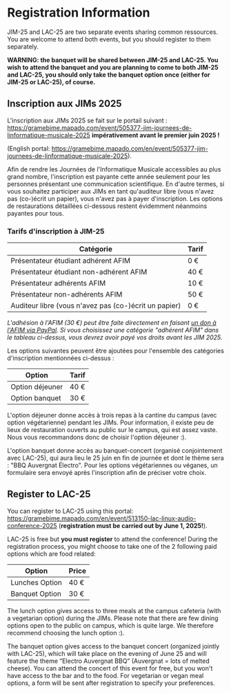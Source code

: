 # Registration Information

JIM-25 and LAC-25 are two separate events sharing common ressources. You are welcome to attend both events, but you should register to them separately.

**WARNING: the banquet will be shared between JIM-25 and LAC-25. You wish to attend the banquet and you are planning to come to both JIM-25 and LAC-25, you should only take the banquet option once (either for JIM-25 or LAC-25), of course.** 

## Inscription aux JIMs 2025

L'inscription aux JIMs 2025 se fait sur le portail suivant : <https://gramebime.mapado.com/event/505377-jim-journees-de-linformatique-musicale-2025> **impérativement avant le premier juin 2025 !** 

(English portal: <https://gramebime.mapado.com/en/event/505377-jim-journees-de-linformatique-musicale-2025>).

Afin de rendre les Journées de l'Informatique Musicale accessibles au plus grand nombre, l'inscription est payante cette année seulement pour les personnes présentant une communication scientifique. En d'autre termes, si vous souhaitez participer aux JIMs en tant qu'auditeur libre (vous n'avez pas (co-)écrit un papier), vous n'avez pas à payer d'inscription. Les options de restaurations détaillées ci-dessous restent évidemment néanmoins payantes pour tous.

### Tarifs d'inscription à JIM-25

| Catégorie | Tarif |
| --- | --- |
| Présentateur étudiant adhérent AFIM | 0 € |
| Présentateur étudiant non-adhérent AFIM | 40 € |
| Présentateur adhérents AFIM | 10 € |
| Présentateur non-adhérents AFIM | 50 € |
| Auditeur libre (vous n'avez pas (co-)écrit un papier) | 0 € |

*L'adhésion à l'AFIM (30 €) peut être faite directement en faisant [un don à l'AFIM via PayPal](http://www.afim-asso.org/spip.php?article5). Si vous choisissez une catégorie "adhérent AFIM" dans le tableau ci-dessus, vous devrez avoir payé vos droits avant les JIM 2025.*

Les options suivantes peuvent être ajoutées pour l'ensemble des catégories d'inscription mentionnées ci-dessus :

| Option | Tarif |
| --- | --- |
| Option déjeuner | 40 € |
| Option banquet | 30 € |

L'option déjeuner donne accès à trois repas à la cantine du campus (avec option végétarienne) pendant les JIMs. Pour information, il existe peu de lieux de restauration ouverts au public sur le campus, qui est assez vaste. Nous vous recommandons donc de choisir l'option déjeuner :).

L'option banquet donne accès au banquet-concert (organisé conjointement avec LAC-25), qui aura lieu le 25 juin en fin de journée et dont le thème sera : "BBQ Auvergnat Électro". Pour les options végétariennes ou véganes, un formulaire sera envoyé après l'inscription afin de préciser votre choix.


## Register to LAC-25

You can register to LAC-25 using this portal: <https://gramebime.mapado.com/en/event/513150-lac-linux-audio-conference-2025> (**registration must be carried out by June 1, 2025!**).

LAC-25 is free but **you must register** to attend the conference! During the registration process, you might choose to take one of the 2 following paid options which are food related:

| Option | Price |
| --- | --- |
| Lunches Option | 40 € |
| Banquet Option | 30 € |

The lunch option gives access to three meals at the campus cafeteria (with a vegetarian option) during the JIMs. Please note that there are few dining options open to the public on campus, which is quite large. We therefore recommend choosing the lunch option :).

The banquet option gives access to the banquet concert (organized jointly with LAC-25), which will take place on the evening of June 25 and will feature the theme “Electro Auvergnat BBQ” (Auvergnat = lots of melted cheese). You can attend the concert of this event for free, but you won't have access to the bar and to the food. For vegetarian or vegan meal options, a form will be sent after registration to specify your preferences.
